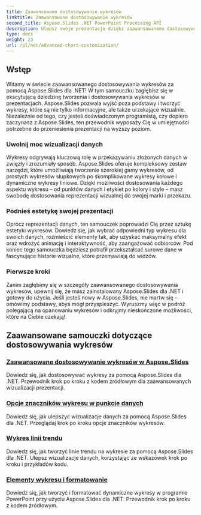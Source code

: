 ```yaml
---
title: Zaawansowane dostosowywanie wykresów
linktitle: Zaawansowane dostosowywanie wykresów
second_title: Aspose.Slides .NET PowerPoint Processing API
description: Ulepsz swoje prezentacje dzięki zaawansowanemu dostosowywaniu wykresów za pomocą Aspose.Slides dla .NET. Dowiedz się, jak tworzyć atrakcyjne wizualnie wykresy i dostosowywać je do swoich potrzeb.
type: docs
weight: 23
url: /pl/net/advanced-chart-customization/
---
```


## Wstęp

Witamy w świecie zaawansowanego dostosowywania wykresów za pomocą Aspose.Slides dla .NET! W tym samouczku zagłębisz się w ekscytującą dziedzinę tworzenia i dostosowywania wykresów w prezentacjach. Aspose.Slides pozwala wyjść poza podstawy i tworzyć wykresy, które są nie tylko informacyjne, ale także urzekające wizualnie. Niezależnie od tego, czy jesteś doświadczonym programistą, czy dopiero zaczynasz z Aspose.Slides, ten przewodnik wyposaży Cię w umiejętności potrzebne do przeniesienia prezentacji na wyższy poziom.

### Uwolnij moc wizualizacji danych

Wykresy odgrywają kluczową rolę w przekazywaniu złożonych danych w zwięzły i zrozumiały sposób. Aspose.Slides oferuje kompleksowy zestaw narzędzi, które umożliwiają tworzenie szerokiej gamy wykresów, od prostych wykresów słupkowych po skomplikowane wykresy kołowe i dynamiczne wykresy liniowe. Dzięki możliwości dostosowania każdego aspektu wykresu – od punktów danych i etykiet po kolory i style – masz swobodę dostosowania reprezentacji wizualnej do swojej marki i przekazu.

### Podnieś estetykę swojej prezentacji

Oprócz reprezentacji danych, ten samouczek poprowadzi Cię przez sztukę estetyki wykresów. Dowiedz się, jak wybrać odpowiedni typ wykresu dla swoich danych, rozmieścić elementy tak, aby uzyskać maksymalny efekt oraz wdrożyć animację i interaktywność, aby zaangażować odbiorców. Pod koniec tego samouczka będziesz potrafił przekształcać surowe dane w fascynujące historie wizualne, które przemawiają do widzów.

### Pierwsze kroki

Zanim zagłębimy się w szczegóły zaawansowanego dostosowywania wykresów, upewnij się, że masz zainstalowany Aspose.Slides dla .NET i gotowy do użycia. Jeśli jesteś nowy w Aspose.Slides, nie martw się – omówimy podstawy, abyś mógł przyspieszyć. Wyruszmy więc w podróż polegającą na opanowaniu wykresów i odkryjmy nieskończone możliwości, które na Ciebie czekają!

## Zaawansowane samouczki dotyczące dostosowywania wykresów
### [Zaawansowane dostosowywanie wykresów w Aspose.Slides](./advanced-chart-customization/)
Dowiedz się, jak dostosowywać wykresy za pomocą Aspose.Slides dla .NET. Przewodnik krok po kroku z kodem źródłowym dla zaawansowanych wizualizacji prezentacji.
### [Opcje znaczników wykresu w punkcie danych](./chart-marker-options-on-data-point/)
Dowiedz się, jak ulepszyć wizualizacje danych za pomocą Aspose.Slides dla .NET. Przeglądaj krok po kroku opcje znaczników wykresów.
### [Wykres linii trendu](./chart-trend-lines/)
Dowiedz się, jak tworzyć linie trendu na wykresie za pomocą Aspose.Slides dla .NET. Ulepsz wizualizacje danych, korzystając ze wskazówek krok po kroku i przykładów kodu.
### [Elementy wykresu i formatowanie](./chart-entities/)
Dowiedz się, jak tworzyć i formatować dynamiczne wykresy w programie PowerPoint przy użyciu Aspose.Slides dla .NET. Przewodnik krok po kroku z kodem źródłowym.